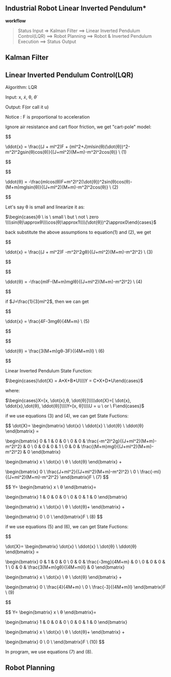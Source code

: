 

## Industrial Robot Linear Inverted Pendulum*



**workflow**


>Status Input => Kalman Filter ==>  Linear Inverted Pendulum Control(LQR) ==> Robot Planning ==> Robot & Inverted Pendulum Execution ==> Status Output


## Kalman Filter


## Linear Inverted Pendulum Control(LQR)


Algorithm: LQR

Input: x, $\dot{x}$, θ, $\dot{θ}$

Output: F(or call it u)

Notice : F is proportional to acceleration


Ignore air resistance and cart floor friction, we get "cart-pole" model:


$$

\ddot{x} = \frac{(J + ml^2)F + (ml^2+J)mlsin(θ)(\dot{θ})^2-m^2l^2gsin(θ)cos(θ)}{(J+ml^2)(M+m)-m^2l^2cos(θ)}   \ (1)

$$


$$

\ddot{θ} = -\frac{mlcos(θ)F+m^2l^2(\dot{θ})^2sin(θ)cos(θ)-(M+m)mglsin(θ)}{(J+ml^2)(M+m)-m^2l^2cos(θ)} \ (2)

$$


Let's say θ is small and linearize it as:


$\begin{cases}θ \ is \  small \ but  \ not \ zero \\\\sin(θ)\approxθ\\\\cos(θ)\approx1\\\\(\dot{θ})^2\approx0\end{cases}$

back substitute the above assumptions to equation(1) and (2), we  get


$$

\ddot{x} = \frac{(J + ml^2)F -m^2l^2gθ}{(J+ml^2)(M+m)-m^2l^2}   \ (3)

$$


$$

\ddot{θ} = -\frac{mlF-(M+m)mglθ}{(J+ml^2)(M+m)-m^2l^2} \ (4)

$$


if $J=\frac{1}{3}ml^2$, then we can get 

$$

\ddot{x} = \frac{4F-3mgθ}{4M+m}   \ (5)

$$


$$

\ddot{θ} = \frac{3(M+m)gθ-3F}{(4M+m)l} \ (6)

$$

Linear Inverted Pendulum State Function:

$\begin{cases}\dot{X} = A*X+B*U\\\\Y = C*X+D*U\end{cases}$


where:

$\begin{cases}X=[x, \dot{x},θ, \dot{θ}]\\\\\dot{X}=[ \dot{x}, \ddot{x},\dot{θ}, \ddot{θ}]\\\\Y=[x, θ]\\\\U = u \ or \ F\end{cases}$


if we use equations (3) and (4), we can get State Fuctions:

$$
\dot{X}= 
\begin{bmatrix}
    \dot{x} \\
    \ddot{x} \\
    \dot{θ}  \\
    \ddot{θ}
\end{bmatrix} = 

\begin{bmatrix}
    0 & 1 & 0 & 0 \\
    0 & 0  & \frac{-m^2l^2g}{(J+ml^2)(M+m)-m^2l^2} & 0 \\
    0 & 0 & 0 & 1 \\
    0 & 0 & \frac{(M+m)mgl}{(J+ml^2)(M+m)-m^2l^2} & 0
\end{bmatrix} 

\begin{bmatrix}
    x \\
    \dot{x} \\
    θ \\
    \dot{θ}
\end{bmatrix} +

\begin{bmatrix}
    0 \\
    \frac{J+ml^2}{(J+ml^2)(M+m)-m^2l^2} \\
    0 \\
    \frac{-ml}{(J+ml^2)(M+m)-m^2l^2}
\end{bmatrix}F \ (7)
$$


$$
Y=
\begin{bmatrix}
    x \\
    θ
\end{bmatrix}=

\begin{bmatrix}
    1 & 0 & 0 & 0 \\
    0 & 0 & 1 & 0
\end{bmatrix}

\begin{bmatrix}
    x \\
    \dot{x} \\
    θ \\
    \dot{θ}+ 
\end{bmatrix}  + 

\begin{bmatrix}
    0 \\
    0 \\
\end{bmatrix}F \ (8)
$$

if we use equations (5) and (6), we can get State Fuctions:


$$

\dot{X}= 
\begin{bmatrix}
    \dot{x} \\
    \ddot{x} \\
    \dot{θ}  \\
    \ddot{θ}
\end{bmatrix} = 

\begin{bmatrix}
    0 & 1 & 0 & 0 \\
    0 & 0  & \frac{-3mg}{4M+m} & 0 \\
    0 & 0 & 0 & 1 \\
    0 & 0 & \frac{3(M+m)gθ}{(4M+m)l} & 0
\end{bmatrix} 

\begin{bmatrix}
    x \\
    \dot{x} \\
    θ \\
    \dot{θ}
\end{bmatrix} +

\begin{bmatrix}
    0 \\
    \frac{4}{4M+m} \\
    0 \\
    \frac{-3}{(4M+m)l}
\end{bmatrix}F \ (9)

$$


$$
Y=
\begin{bmatrix}
    x \\
    θ
\end{bmatrix}=

\begin{bmatrix}
    1 & 0 & 0 & 0 \\
    0 & 0 & 1 & 0
\end{bmatrix}

\begin{bmatrix}
    x \\
    \dot{x} \\
    θ \\
    \dot{θ}+ 
\end{bmatrix}  + 

\begin{bmatrix}
    0 \\
    0 \\
\end{bmatrix}F \ (10)
$$

In program, we use equations (7) and (8).

## Robot Planning